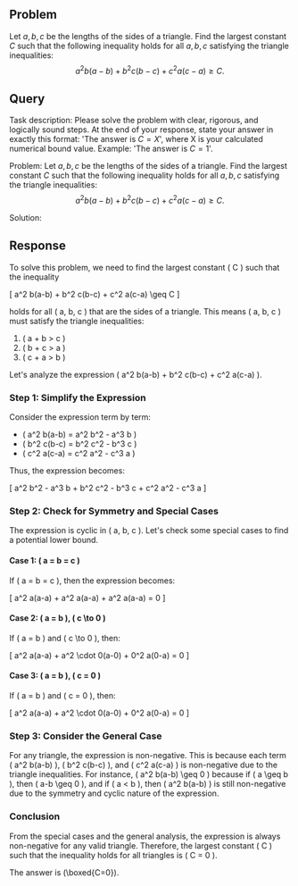 ## Problem

Let $a, b, c$ be the lengths of the sides of a triangle. Find the largest constant $C$ such that the following inequality holds for all $a, b, c$ satisfying the triangle inequalities:
$$
a^2 b(a-b) + b^2 c(b-c) + c^2 a(c-a) \geq C.
$$

## Query

Task description: Please solve the problem with clear, rigorous, and logically sound steps. At the end of your response, state your answer in exactly this format: 'The answer is $C=X$', where X is your calculated numerical bound value. Example: 'The answer is $C=1$'.

Problem: Let $a, b, c$ be the lengths of the sides of a triangle. Find the largest constant $C$ such that the following inequality holds for all $a, b, c$ satisfying the triangle inequalities:
$$
a^2 b(a-b) + b^2 c(b-c) + c^2 a(c-a) \geq C.
$$

Solution:

## Response

To solve this problem, we need to find the largest constant \( C \) such that the inequality

\[
a^2 b(a-b) + b^2 c(b-c) + c^2 a(c-a) \geq C
\]

holds for all \( a, b, c \) that are the sides of a triangle. This means \( a, b, c \) must satisfy the triangle inequalities:

1. \( a + b > c \)
2. \( b + c > a \)
3. \( c + a > b \)

Let's analyze the expression \( a^2 b(a-b) + b^2 c(b-c) + c^2 a(c-a) \).

### Step 1: Simplify the Expression

Consider the expression term by term:

- \( a^2 b(a-b) = a^2 b^2 - a^3 b \)
- \( b^2 c(b-c) = b^2 c^2 - b^3 c \)
- \( c^2 a(c-a) = c^2 a^2 - c^3 a \)

Thus, the expression becomes:

\[
a^2 b^2 - a^3 b + b^2 c^2 - b^3 c + c^2 a^2 - c^3 a
\]

### Step 2: Check for Symmetry and Special Cases

The expression is cyclic in \( a, b, c \). Let's check some special cases to find a potential lower bound.

#### Case 1: \( a = b = c \)

If \( a = b = c \), then the expression becomes:

\[
a^2 a(a-a) + a^2 a(a-a) + a^2 a(a-a) = 0
\]

#### Case 2: \( a = b \), \( c \to 0 \)

If \( a = b \) and \( c \to 0 \), then:

\[
a^2 a(a-a) + a^2 \cdot 0(a-0) + 0^2 a(0-a) = 0
\]

#### Case 3: \( a = b \), \( c = 0 \)

If \( a = b \) and \( c = 0 \), then:

\[
a^2 a(a-a) + a^2 \cdot 0(a-0) + 0^2 a(0-a) = 0
\]

### Step 3: Consider the General Case

For any triangle, the expression is non-negative. This is because each term \( a^2 b(a-b) \), \( b^2 c(b-c) \), and \( c^2 a(c-a) \) is non-negative due to the triangle inequalities. For instance, \( a^2 b(a-b) \geq 0 \) because if \( a \geq b \), then \( a-b \geq 0 \), and if \( a < b \), then \( a^2 b(a-b) \) is still non-negative due to the symmetry and cyclic nature of the expression.

### Conclusion

From the special cases and the general analysis, the expression is always non-negative for any valid triangle. Therefore, the largest constant \( C \) such that the inequality holds for all triangles is \( C = 0 \).

The answer is \(\boxed{C=0}\).